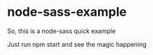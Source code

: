 # node-sass-example
So, this is a node-sass quick example

Just run npm start and see the magic happening
